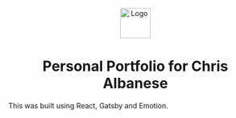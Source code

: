 <p align="center">
  <a href="http//www.ChristopherAlbanese.com">
    <img alt="Logo" src="../public/icons/icon-96x96.png" width="60" />
  </a>
</p>
<h1 align="center">
  Personal Portfolio for Chris Albanese
</h1>

This was built using React, Gatsby and Emotion.
